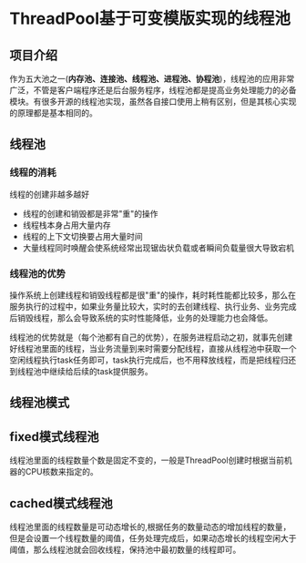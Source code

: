 # ThreadPool基于可变模版实现的线程池
## 项目介绍
作为五大池之一(**内存池、连接池、线程池、进程池、协程池**)，线程池的应用非常广泛，不管是客户端程序还是后台服务程序，线程池都是提高业务处理能力的必备模块。有很多开源的线程池实现，虽然各自接口使用上稍有区别，但是其核心实现的原理都是基本相同的。


## 线程池
### 线程的消耗
线程的创建非越多越好
- 线程的创建和销毁都是非常"重"的操作
- 线程栈本身占用大量内存
- 线程的上下文切换要占用大量时间
- 大量线程同时唤醒会使系统经常出现锯齿状负载或者瞬间负载量很大导致宕机

### 线程池的优势
操作系统上创建线程和销毁线程都是很"重"的操作，耗时耗性能都比较多，那么在服务执行的过程中，如果业务量比较大，实时的去创建线程、执行业务、业务完成后销毁线程，那么会导致系统的实时性能降低，业务的处理能力也会降低。

线程池的优势就是（每个池都有自己的优势），在服务进程启动之初，就事先创建好线程池里面的线程，当业务流量到来时需要分配线程，直接从线程池中获取一个空闲线程执行task任务即可，task执行完成后，也不用释放线程，而是把线程归还到线程池中继续给后续的task提供服务。

## 线程池模式
## fixed模式线程池
线程池里面的线程数量个数是固定不变的，一般是ThreadPool创建时根据当前机器的CPU核数来指定的。
## cached模式线程池
线程池里面的线程数量是可动态增长的,根据任务的数量动态的增加线程的数量，但是会设置一个线程数量的阈值，任务处理完成后，如果动态增长的线程空闲大于阈值，那么线程池就会回收线程，保持池中最初数量的线程即可。